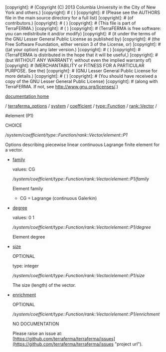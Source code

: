 [copyright]: # (Copyright (C) 2013 Columbia University in the City of New York and others.)
[copyright]: # ( )
[copyright]: # (Please see the AUTHORS file in the main source directory for a full list)
[copyright]: # (of contributors.)
[copyright]: # ( )
[copyright]: # (This file is part of TerraFERMA.)
[copyright]: # ( )
[copyright]: # (TerraFERMA is free software: you can redistribute it and/or modify)
[copyright]: # (it under the terms of the GNU Lesser General Public License as published by)
[copyright]: # (the Free Software Foundation, either version 3 of the License, or)
[copyright]: # ((at your option) any later version.)
[copyright]: # ( )
[copyright]: # (TerraFERMA is distributed in the hope that it will be useful,)
[copyright]: # (but WITHOUT ANY WARRANTY; without even the implied warranty of)
[copyright]: # (MERCHANTABILITY or FITNESS FOR A PARTICULAR PURPOSE. See the)
[copyright]: # (GNU Lesser General Public License for more details.)
[copyright]: # ( )
[copyright]: # (You should have received a copy of the GNU Lesser General Public License)
[copyright]: # (along with TerraFERMA. If not, see <http://www.gnu.org/licenses/>.)

[documentation home](Documentation)

/ [terraferma_options](../../../../../terraferma_options.md) / [system](../../../../system.md) / [coefficient](../../../coefficient.md) / [type::Function](../../type__Function.md) / [rank::Vector](../rank__Vector.md) /

#element (P1)

CHOICE 

*/system/coefficient/type::Function/rank::Vector/element::P1*

Options describing piecewise linear continuous Lagrange finite element for a vector.

* [family](element__P1/family.md "child")

    values: CG

    */system/coefficient/type::Function/rank::Vector/element::P1/family*

    Element family
    
    - CG = Lagrange (continuous Galerkin)

* [degree](element__P1/degree.md "child")

    values: 0 1

    */system/coefficient/type::Function/rank::Vector/element::P1/degree*

    Element degree

* [size](element__P1/size.md "child")

    OPTIONAL 

    type: integer

    */system/coefficient/type::Function/rank::Vector/element::P1/size*

    The size (length) of the vector.

* [enrichment](element__P1/enrichment.md "child")

    OPTIONAL 

    */system/coefficient/type::Function/rank::Vector/element::P1/enrichment*

    NO DOCUMENTATION

    Please raise an issue at: [https://github.com/terraferma/terraferma/issues](https://github.com/terraferma/terraferma/issues "project url").

[autogenerated]: # (This file was automatically generated from the schema file:/home/cwilson/repos/github/TerraFERMA/TerraFERMA/buckettools/schemas/element.rng.)

